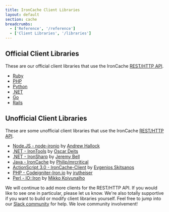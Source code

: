 ```yaml
---
title: IronCache Client Libraries
layout: default
section: cache
breadcrumbs:
  - ['Reference', '/reference']
  - ['Client Libraries', '/libraries']
---
```


## Official Client Libraries

These are our official client libraries that use the IronCache <a href="/cache/reference/api">REST/HTTP API</a>.

<div>
	<ul class="libs">
		<li><a href="https://github.com/iron-io/iron_cache_ruby" target="_blank" data-lang="ruby">Ruby</a></li>
		<li><a href="https://github.com/iron-io/iron_cache_php" target="_blank" data-lang="php">PHP</a></li>
		<li><a href="https://github.com/iron-io/iron_cache_python" target="_blank" data-lang="python">Python</a></li>
		<li><a href="https://github.com/iron-io/iron_dotnet" target="_blank" data-lang="dotnet">.NET</a></li>
		<li><a href="https://github.com/iron-io/iron_go" target="_blank" data-lang="go">Go</a></li>
    <li><a href="https://github.com/iron-io/iron_cache_rails" target="_blank" data-lang="rails">Rails</a></li>
	</ul>
</div>

## Unofficial Client Libraries

These are some unofficial client libraries that use the IronCache <a href="/cache/reference/api">REST/HTTP API</a>.&nbsp;<br>
<div>
<ul>
  <li><a href="https://github.com/ahallock/node-ironio" target="_blank">Node.JS - node-ironio</a> by <a href="https://github.com/ahallock" target="_blank">Andrew Hallock</a></li>
  <li><a href="https://github.com/odeits/IronTools" target="_blank">.NET - IronTools</a> by <a href="https://github.com/odeits" target="_blank">Oscar Deits</a></li>
  <li><a href="http://grcodemonkey.github.io/iron_sharp/" target="_blank">.NET - IronSharp</a> by <a href="https://github.com/grcodemonkey" target="_blank">Jeremy Bell</a></li>
  <li><a href="https://github.com/mrcritical/ironcache" target="_blank">Java - IronCache</a> by <a href="https://github.com/mrcritical" target="_blank">Philip/mrcritical</a></li>
  <li><a href="https://github.com/skitsanos/IronCache-Client" target="_blank">ActionScript 3.0 - IronCache-Client</a> by <a href="https://github.com/skitsanos">Evgenios Skitsanos</a></li>
  <li><a href="https://github.com/jrutheiser/Codeigniter-Iron.io" target="_blank">PHP - Codeigniter-Iron.io</a> by <a href="https://github.com/jrutheiser" target="_blank">jrutheiser</a></li>
  <li><a href="https://metacpan.org/release/IO-Iron" target="_blank">Perl - IO::Iron</a> by <a href="https://metacpan.org/author/MIKKOI" target="_blank">Mikko Koivunalho</a></li>
</ul>
</div>

We will continue to add more clients for the REST/HTTP API. If you would like to see one in particular, please let us know.
We're also totally supportive if you want to build or modify client libraries yourself. Feel free to jump into our
[Slack community](http://get.iron.io/slack) for help. We love community involvement!
